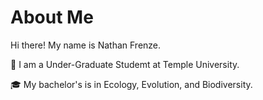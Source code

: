 # About Me

Hi there! My name is Nathan Frenze. 

💼 I am a Under-Graduate Studemt at Temple University. 

🎓 My bachelor's is in Ecology, Evolution, and Biodiversity.

